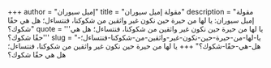 +++
author = "إميل سيوران"
title = "مقولة إميل سيوران"
description = "مقولة إميل سيوران: يا لها من حيرة حين نكون غير واثقين من شكوكنا، فنتساءل؛ هل هي حقًا شكوك؟"
quote = '''يا لها من حيرة حين نكون غير واثقين من شكوكنا، فنتساءل؛ هل هي حقًا شكوك؟'''
slug = "يا-لها-من-حيرة-حين-نكون-غير-واثقين-من-شكوكنا-فنتساءل؛-هل-هي-حقًا-شكوك؟"
+++
يا لها من حيرة حين نكون غير واثقين من شكوكنا، فنتساءل؛ هل هي حقًا شكوك؟
